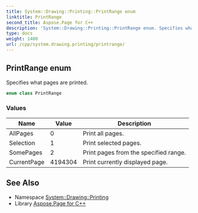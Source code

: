 ```yaml
---
title: System::Drawing::Printing::PrintRange enum
linktitle: PrintRange
second_title: Aspose.Page for C++
description: 'System::Drawing::Printing::PrintRange enum. Specifies what pages are printed in C++.'
type: docs
weight: 1400
url: /cpp/system.drawing.printing/printrange/
---
```

## PrintRange enum


Specifies what pages are printed.

```cpp
enum class PrintRange
```

### Values

| Name | Value | Description |
| --- | --- | --- |
| AllPages | 0 | Print all pages. |
| Selection | 1 | Print selected pages. |
| SomePages | 2 | Print pages from the specified range. |
| CurrentPage | 4194304 | Print currently displayed page. |

## See Also

* Namespace [System::Drawing::Printing](../)
* Library [Aspose.Page for C++](../../)
